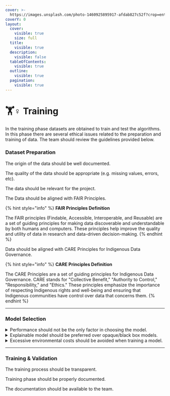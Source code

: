```yaml
---
cover: >-
  https://images.unsplash.com/photo-1460925895917-afdab827c52f?crop=entropy&cs=srgb&fm=jpg&ixid=M3wxOTcwMjR8MHwxfHNlYXJjaHw0fHxhbmFseXNpc3xlbnwwfHx8fDE3MDAwMTI1OTN8MA&ixlib=rb-4.0.3&q=85
coverY: 0
layout:
  cover:
    visible: true
    size: full
  title:
    visible: true
  description:
    visible: false
  tableOfContents:
    visible: true
  outline:
    visible: true
  pagination:
    visible: true
---
```


# 🏋♀ Training

In the training phase datasets are obtained to train and test the algorithms. In this phase there are several ethical issues related to the preparation and training of data. The team should review the guidelines provided below.



### Dataset Preparation

The origin of the data should be well documented.

The quality of the data should be appropriate (e.g. missing values, errors, etc).

The data should be relevant for the project.

The Data should be aligned with FAIR Principles.

{% hint style="info" %}
**FAIR Principles Definition**

The FAIR principles (Findable, Accessible, Interoperable, and Reusable) are a set of guiding principles for making data discoverable and understandable by both humans and computers. These principles help improve the quality and utility of data in research and data-driven decision-making.
{% endhint %}

Data should be aligned with CARE Principles for Indigenous Data Governance.

{% hint style="info" %}
**CARE Principles Definition**

The CARE Principles are a set of guiding principles for Indigenous Data Governance. CARE stands for "Collective Benefit," "Authority to Control," "Responsibility," and "Ethics." These principles emphasize the importance of respecting Indigenous rights and well-being and ensuring that Indigenous communities have control over data that concerns them.
{% endhint %}

***

### Model Selection

<details>

<summary>Performance should not be the only factor in choosing the model.</summary>

* Instrument the system for measurement, documenting, and tracking, e.g., by maintaining histories, audit logs and other information&#x20;
* Measure and document human oversight of AI systems.&#x20;
* Document the degree of oversight that is provided by specified AI actors (end users, third-party providers...) regarding the AI system output.&#x20;
* Document statistics about downstream actions by end users and operators such as system overrides, reported errors or complaints, time to respond, and response types.&#x20;
* Track, document, and measure organizational accountability regarding AI systems via policy exceptions and escalations, and document decisions made by accountable parties.&#x20;
* Track and audit the effectiveness of organizational mechanisms related to AI risk management, including:&#x20;
  * Lines of communication between AI actors, executive leadership, users and impacted communities.&#x20;
  * Roles and responsibilities for AI actors and executive leadership.&#x20;
  * Organizational accountability roles, e.g., chief model risk officers, AI oversight committees, responsible or ethical AI directors, etc.&#x20;

</details>

<details>

<summary>Explainable model should be preferred over opaque/black box models.</summary>

* When possible or available, utilize approaches that are inherently explainable, such as traditional and penalized generalized linear models, decision trees, nearest-neighbor and prototype-based approaches, rule-based models, generalized additive models, explainable boosting machines and neural additive models.&#x20;
* Test explanation methods and resulting explanations prior to deployment to gain feedback from relevant stakeholders, including potentially impacted individuals or groups about whether explanations are accurate, clear, and understandable.&#x20;
* Document AI model details including model type (e.g., convolutional neural network, reinforcement learning, decision tree, random forest, etc.) data features, training algorithms, proposed uses, decision thresholds, training data, evaluation data, and ethical considerations.&#x20;
* Establish, document, and report performance and error metrics across demographic groups and other segments relevant to the deployment context.&#x20;
* Explain systems using a variety of methods, e.g., visualizations, model extraction, feature importance, and others. Since explanations may not accurately summarize complex systems, test explanations according to properties such as fidelity, consistency, robustness, and interpretability.&#x20;
* Test the quality of system explanations with end-users and other groups.&#x20;
* Secure model development processes to avoid vulnerability to external manipulation such as gaming explanation processes.&#x20;
* Test for changes in models over time, including for models that adjust in response to production data.&#x20;

</details>

<details>

<summary>Excessive environmental costs should be avoided when training a model.</summary>

* Include environmental impact indicators in AI system design and development plans, including reducing consumption and improving efficiencies.&#x20;
* Identify, establish, and implement key indicators of AI system energy and water consumption and efficiency, and/or Greenhouse gases (GHG), along with actions to be taken if indicators rise above acceptable levels.&#x20;
* Establish measurable baselines for sustainable AI system operation in accordance with organizational policies, regulatory compliance, legal frameworks, and environmental protection and sustainability norms.&#x20;
* Assess tradeoffs between AI system performance and sustainable operations in accordance with organizational principles and policies, regulatory compliance, legal frameworks, and environmental protection and sustainability norms.&#x20;
* Estimate AI system emissions levels throughout the AI lifecycle via carbon calculators or similar process.&#x20;

</details>

***

### Training & Validation

The training process should be transparent.

Training phase should be properly documented.

The documentation should be available to the team.

